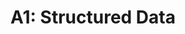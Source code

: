 ---
title: "A1: Structured Data"
layout: forward
target: https://multix.io/data-science-book-uva/error
nav_order: 0
nav_exclude: true
---
